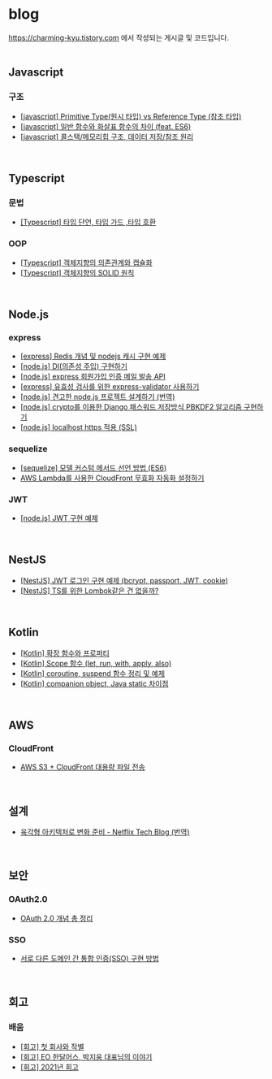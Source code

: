 # blog
https://charming-kyu.tistory.com 에서 작성되는 게시글 및 코드입니다.
</br>
</br>

## Javascript
### 구조
- [[javascript] Primitive Type(원시 타입) vs Reference Type (참조 타입)](https://charming-kyu.tistory.com/20)
- [[javascript] 일반 함수와 화살표 함수의 차이 (feat. ES6)](https://charming-kyu.tistory.com/21)
- [[javascript] 콜스택/메모리힙 구조, 데이터 저장/참조 원리](https://charming-kyu.tistory.com/19)
</br>

## Typescript
### 문법
- [[Typescript] 타입 단언, 타입 가드 ,타입 호환](https://charming-kyu.tistory.com/29)
### OOP
- [[Typescript] 객체지향의 의존관계와 캡슐화](https://charming-kyu.tistory.com/34)
- [[Typescript] 객체지향의 SOLID 원칙](https://charming-kyu.tistory.com/35) 
</br>

## Node.js
### express
- [[express] Redis 개념 및 nodejs 캐시 구현 예제](https://charming-kyu.tistory.com/37)
- [[node.js] DI(의존성 주입) 구현하기](https://charming-kyu.tistory.com/17)
- [[node.js] express 회원가입 인증 메일 발송 API](https://charming-kyu.tistory.com/6)
- [[express] 유효성 검사를 위한 express-validator 사용하기](https://charming-kyu.tistory.com/14)
- [[node.js] 견고한 node.js 프로젝트 설계하기 (번역)](https://charming-kyu.tistory.com/16)
- [[node.js] crypto를 이용한 Django 패스워드 저장방식 PBKDF2 알고리즘 구현하기](https://charming-kyu.tistory.com/10)
- [[node.js] localhost https 적용 (SSL)](https://charming-kyu.tistory.com/46)
### sequelize
- [[sequelize] 모델 커스텀 메서드 선언 방법 (ES6)](https://charming-kyu.tistory.com/22)
- [AWS Lambda를 사용한 CloudFront 무효화 자동화 설정하기](https://charming-kyu.tistory.com/8)
### JWT
- [[node.js] JWT 구현 예제](https://charming-kyu.tistory.com/4)
</br>

## NestJS
- [[NestJS] JWT 로그인 구현 예제 (bcrypt, passport, JWT, cookie)](https://charming-kyu.tistory.com/39)
- [[NestJS] TS를 위한 Lombok같은 건 없을까?](https://charming-kyu.tistory.com/40)
</br>

## Kotlin
- [[Kotlin] 확장 함수와 프로퍼티](https://charming-kyu.tistory.com/42)
- [[Kotlin] Scope 함수 (let, run, with, apply, also)](https://charming-kyu.tistory.com/44)
- [[Kotlin] coroutine, suspend 함수 정리 및 예제](https://charming-kyu.tistory.com/45)
- [[Kotlin] companion object, Java static 차이점](https://charming-kyu.tistory.com/47)
</br>

## AWS
### CloudFront
- [AWS S3 + CloudFront 대용량 파일 전송](https://charming-kyu.tistory.com/7)
</br>

## 설계
- [육각형 아키텍처로 변화 준비 - Netflix Tech Blog (번역)](https://charming-kyu.tistory.com/32)
</br>

## 보안
### OAuth2.0
- [OAuth 2.0 개념 총 정리](https://charming-kyu.tistory.com/36)
### SSO
- [서로 다른 도메인 간 통합 인증(SSO) 구현 방법](https://charming-kyu.tistory.com/43)
</br>

## 회고
### 배움
- [[회고] 첫 회사와 작별](https://charming-kyu.tistory.com/27)
- [[회고] EO 한달어스, 박지웅 대표님의 이야기](https://charming-kyu.tistory.com/33)
- [[회고] 2021년 회고](https://charming-kyu.tistory.com/38)
</br>
